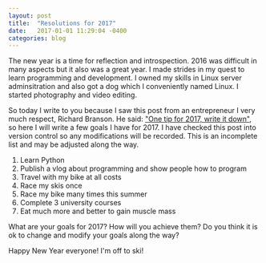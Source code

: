 ```yaml
---
layout: post
title:  "Resolutions for 2017"
date:   2017-01-01 11:29:04 -0400
categories: blog
---
```



The new year is a time for reflection and introspection. 2016 was difficult in many aspects but it also was a great year. 
I made strides in my quest to learn programming and development. 
I owned my skills in Linux server adminsitration and also got a dog which I conveniently named Linux. 
I started photography and video editing.

So today I write to you because I saw this post from an entrepreneur I very much respect, Richard Branson. 
He said: ["One tip for 2017, write it down"](https://www.virgin.com/richard-branson/my-one-tip-2017-write-it-down), so here I will write a few goals I have for 2017. 
I have checked this post into version control so any modifications will be recorded. This is an incomplete list and may be adjusted along the way.

1. Learn Python
2. Publish a vlog about programming and show people how to program
3. Travel with my bike at all costs
4. Race my skis once
5. Race my bike many times this summer
6. Complete 3 university courses
7. Eat much more and better to gain muscle mass


What are your goals for 2017? How will you achieve them? Do you think it is ok to change and modify your goals along the way?

Happy New Year everyone! I'm off to ski!
